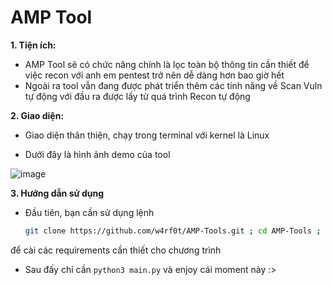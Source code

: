 # AMP Tool
**1. Tiện ích:**

- AMP Tool sẽ có chức năng chính là lọc toàn bộ thông tin cần thiết để việc recon với anh em pentest trở nên dễ dàng hơn bao giờ hết
- Ngoài ra tool vẫn đang được phát triển thêm các tính năng về Scan Vuln tự động với đầu ra được lấy từ quá trình Recon tự động

**2. Giao diện:**

- Giao diện thân thiện, chạy trong terminal với kernel là Linux

- Dưới đây là hình ảnh demo của tool

![image](https://user-images.githubusercontent.com/61643034/220074840-4e54c363-7040-443b-b240-e47b2b0dcc6a.png)

**3. Hướng dẫn sử dụng**

- Đầu tiên, bạn cần sử dụng lệnh
  ```bash
  git clone https://github.com/w4rf0t/AMP-Tools.git ; cd AMP-Tools ; chmod +x AutoRecon/install.sh; ./AutoRecon/install.sh
  ```
để cài các requirements cần thiết cho chương trình

- Sau đấy chỉ cần ``python3 main.py`` và enjoy cái moment này :>

